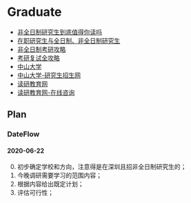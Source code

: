 # Graduate

- [非全日制研究生到底值得你读吗](https://zhuanlan.zhihu.com/p/34837215)
- [在职研究生与全日制、非全日制研究生](https://zhuanlan.zhihu.com/p/72361988)
- [非全日制考研攻略](https://zhuanlan.zhihu.com/p/65981112)
- [考研复试全攻略](https://zhuanlan.zhihu.com/p/57488682)
- [中山大学](http://ise.sysu.edu.cn/)
- [中山大学-研究生招生网](http://graduate.sysu.edu.cn/zsw/)
- [读研教育网](http://www.duyan.com.cn/feiquanrizhi/)
- [读研教育网-在线咨询](https://chat2440.talk99.cn/chat/chat/p.do?_server=0&encrypt=1&c=20001812&f=10063485&g=10063878)

## Plan

### DateFlow

#### 2020-06-22
0. 初步确定学校和方向，注意得是在深圳且招非全日制研究生的；
1. 今晚调研需要学习的范围内容；
2. 根据内容给出既定计划；
3. 评估可行性；
